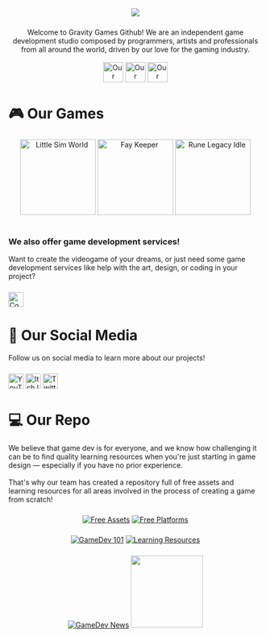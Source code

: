 [//]: #Header
<div align="center">
  <img src="https://raw.githubusercontent.com/gravitygamesinc/.github/cd9fc9c5d8796d2cf745b1bc593a0585b844f54e/Asset%207.png"  />
</div>

###

[//]: #Intro
<div align="center">
 Welcome to Gravity Games Github! We are an independent game development studio composed by programmers, artists and professionals from all around the world, driven by our love for the gaming industry.
</div>

<br>

[//]: #Buttons
<div align="center">
  <a href="https://gravity.games/games/" target="_blank"><img src="https://raw.githubusercontent.com/gravitygamesinc/.github/cd9fc9c5d8796d2cf745b1bc593a0585b844f54e/Games%20(2)%402x.png" height="40" alt="Our Games"  /></a>
  <a href="https://gravity.games/about-us/" target="_blank"><img src="https://raw.githubusercontent.com/gravitygamesinc/.github/cd9fc9c5d8796d2cf745b1bc593a0585b844f54e/Services%20(2)%402x.png" height="40" alt="Our Services"  /></a>
  <a href="https://gravity.wiki/login/" target="_blank"><img src="https://raw.githubusercontent.com/gravitygamesinc/.github/cd9fc9c5d8796d2cf745b1bc593a0585b844f54e/Wiki%20(2)%402x.png" height="40" alt="Our Wiki"  /></a>
</div>


###

###

<h1 align="left">🎮 Our Games</h1>

###

[//]: #Games
<div align="center">
  <a href="https://gravitygamesinc.itch.io/littlesimworld" target="_blank"><img src="https://raw.githubusercontent.com/gravitygamesinc/.github/77af69f05021263f395d4bada5ad2d58a7b4574c/profile/LSW%20WIki.png" height="150" alt="Little Sim World"  /></a>
  <a href="https://gravitygamesinc.itch.io/faykeeper" target="_blank"><img src="https://raw.githubusercontent.com/gravitygamesinc/.github/77af69f05021263f395d4bada5ad2d58a7b4574c/fay.png" height="150" alt="Fay Keeper"  /></a>
  <a href="https://runelegacyidle.com/" target="_blank"><img src="https://raw.githubusercontent.com/gravitygamesinc/.github/77af69f05021263f395d4bada5ad2d58a7b4574c/profile/Main%20Title.png" height="150" alt="Rune Legacy Idle"  /></a>
</div>
<br>

<h3 align="Left">
We also offer game development services!
</h3>

<div align="left">
Want to create the videogame of your dreams, or just need some game development services like help with the art, design, or coding in your project?
</div>

###
<a href="https://gravity.games/contact/" target="_blank"><img src="https://raw.githubusercontent.com/gravitygamesinc/.github/4436d317f7d263be7b7e80438fb662114ea66148/profile/Asset%2013.png" height="30" alt="Contact"  /></a>
  
###

<h1 align="left">
📱 Our Social Media
</h1>

<div align="left">
Follow us on social media to learn more about our projects!
</div>

###

[//]: #SocialMedia
<div align="left">
  <a href="https://www.youtube.com/@GravityGamesInc" target="_blank"><img src="https://raw.githubusercontent.com/gravitygamesinc/.github/cd9fc9c5d8796d2cf745b1bc593a0585b844f54e/Asset%2039%402x.png" height="30" alt="YouTube"  /></a>
  <a href="https://gravitygamesinc.itch.io/" target="_blank"><img src="https://raw.githubusercontent.com/gravitygamesinc/.github/cd9fc9c5d8796d2cf745b1bc593a0585b844f54e/Asset%2042%402x.png" height="30" alt="Itch.Io"  /></a>
  <a href="https://x.com/GravityStudios" target="_blank"><img src="https://raw.githubusercontent.com/gravitygamesinc/.github/cd9fc9c5d8796d2cf745b1bc593a0585b844f54e/Asset%2043%402x.png" height="30" alt="Twitter"  /></a>
</div>

<h1 align="left">
💻 Our Repo
</h1>

<div align="left">
We believe that game dev is for everyone, and we know how challenging it can be to find quality learning resources when you're just starting in game design — especially if you have no prior experience.
<br>
<br>
That's why our team has created a repository full of free assets and learning resources for all areas involved in the process of creating a game from scratch!
</div>

###

[//]: #Repos
<div align="center">
  <a href="https://github.com/gravitygamesinc/gamedev-free-resources" target="_blank"><img src="https://raw.githubusercontent.com/gravitygamesinc/.github/8950c447981ebfef692e8d5c820ca11aaa2d691f/Free%20Resources%402x.png" alt="Free Assets"  /></a>
  <a href="https://github.com/gravitygamesinc/free-engines.md"><img src="https://raw.githubusercontent.com/gravitygamesinc/.github/8950c447981ebfef692e8d5c820ca11aaa2d691f/Free%20Engines%20(2)%402x.png" alt="Free Platforms"  /></a>
</div>

###

<div align="center">
  <a href="https://github.com/gravitygamesinc/gamedev-101.md" target="_blank"><img src="https://raw.githubusercontent.com/gravitygamesinc/.github/8950c447981ebfef692e8d5c820ca11aaa2d691f/Gamedev%20101%402x.png" alt="GameDev 101"  /></a>
  <a href="https://github.com/gravitygamesinc/learning-resources.md"><img src="https://raw.githubusercontent.com/gravitygamesinc/.github/8950c447981ebfef692e8d5c820ca11aaa2d691f/Learning%20Resoures%20(2)%402x.png" alt="Learning Resources"  /></a>
</div>

###

<div align="center">
  <a href="https://github.com/gravitygamesinc/game-dev-news" target="_blank"><img src="https://raw.githubusercontent.com/gravitygamesinc/.github/8950c447981ebfef692e8d5c820ca11aaa2d691f/Learning%20Resoures%20(2)%402x.png" alt="GameDev News"  /></a>
  <img src="https://raw.githubusercontent.com/gravitygamesinc/.github/616b2c74884fa2699452daf5aac735de042767a5/Asset%2027%402x.png" height="143"/>
</div>


